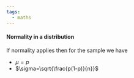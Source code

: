 ```yaml
---
tags:
  - maths
---
```

#### Normality in a distribution
If normality applies then for the sample we have 
- $\mu = p$
- $\sigma=\sqrt{\frac{p(1-p)}{n}}$